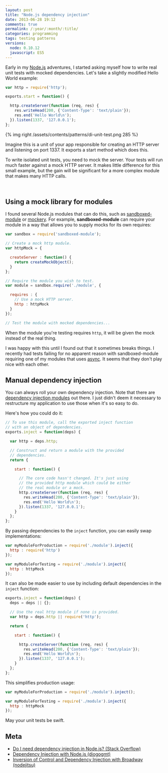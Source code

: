 ```yaml
---
layout: post
title: "Node.js dependency injection"
date: 2013-06-28 19:12
comments: true
permalink: /:year/:month/:title/
categories: programming
tags: testing patterns
versions:
  node: 0.10.12
  javascript: ES5
---
```


Early in my [Node.js][node] adventures, I started asking myself how to write
real unit tests with mocked dependencies. Let's take a slightly modified Hello
World example:

```js
var http = require('http');

exports.start = function() {

  http.createServer(function (req, res) {
    res.writeHead(200, {'Content-Type': 'text/plain'});
    res.end('Hello World\n');
  }).listen(1337, '127.0.0.1');
};
```

{% img right /assets/contents/patterns/di-unit-test.png 285 %}

Imagine this is a unit of your app responsible for creating an HTTP server and
listening on port 1337. It exports a start method which does this.

To write isolated unit tests, you need to mock the server. Your tests will run
much faster against a mock HTTP server. It makes little difference for this
small example, but the gain will be significant for a more complex module that
makes many HTTP calls.

<br style="clear:both;" />

<!-- more -->

## Using a mock library for modules

I found several Node.js modules that can do this, such as
[sandboxed-module][sandboxed-module] or [mockery][mockery]. For example,
**sandboxed-module** can require your module in a way that allows you to supply
mocks for its own requires:

```js
var sandbox = require('sandboxed-module');

// Create a mock http module.
var httpMock = {

  createServer : function() {
    return createMockObject();
  }
};

// Require the module you wish to test.
var module = sandbox.require('./module', {

  requires : {
    // Use a mock HTTP server.
    http : httpMock
  }
});

// Test the module with mocked dependencies...
```

When the module you're testing requires `http`, it will be given the mock
instead of the real thing.

I was happy with this until I found out that it sometimes breaks things. I
recently had tests failing for no apparent reason with sandboxed-module
requiring one of my modules that uses [async][async]. It seems that they don't
play nice with each other.

## Manual dependency injection

You can always roll your own dependency injection. Note that there are
[dependency injection modules][di-modules] out there. I just didn't deem it
necessary to restructure my application to use those when it's so easy to do.

Here's how you could do it:

```js
// To use this module, call the exported inject function
// with an object of dependencies.
exports.inject = function(deps) {

  var http = deps.http;

  // Construct and return a module with the provided
  // dependencies.
  return {

    start : function() {

      // The core code hasn't changed. It's just using
      // the provided http module which could be either
      // the real module or a mock.
      http.createServer(function (req, res) {
        res.writeHead(200, {'Content-Type': 'text/plain'});
        res.end('Hello World\n');
      }).listen(1337, '127.0.0.1');
    }
  };
};
```

By passing dependencies to the `inject` function, you can easily swap
implementations:

```js
var myModuleForProduction = require('./module').inject({
  http : require('http')
});

var myModuleForTesting = require('./module').inject({
  http : httpMock
});
```

It can also be made easier to use by including default dependencies in the
`inject` function:

```js
exports.inject = function(deps) {
  deps = deps || {};

  // Use the real http module if none is provided.
  var http = deps.http || require('http');

  return {

    start : function() {

      http.createServer(function (req, res) {
        res.writeHead(200, {'Content-Type': 'text/plain'});
        res.end('Hello World\n');
      }).listen(1337, '127.0.0.1');
    }
  };
};
```

This simplifies production usage:

```js
var myModuleForProduction = require('./module').inject();

var myModuleForTesting = require('./module').inject({
  http : httpMock
});
```

May your unit tests be swift.

## Meta

* [Do I need dependency injection in Node.js? (Stack Overflow)](http://stackoverflow.com/questions/9250851/do-i-need-dependency-injection-in-nodejs-or-how-to-deal-with)
* [Dependency Injection with Node.js (diogogmt)](http://diogogmt.wordpress.com/2013/04/02/dependency-injection-with-node-js/)
* [Inversion of Control and Dependency Injection with Broadway (nodejitsu)](http://blog.nodejitsu.com/ioc-and-dependency-injection-with-broadway)

[async]: https://github.com/caolan/async
[di-modules]: https://github.com/joyent/node/wiki/modules#wiki-dependency-injection
[mockery]: https://github.com/mfncooper/mockery
[node]: http://nodejs.org
[sandboxed-module]: https://github.com/felixge/node-sandboxed-module
